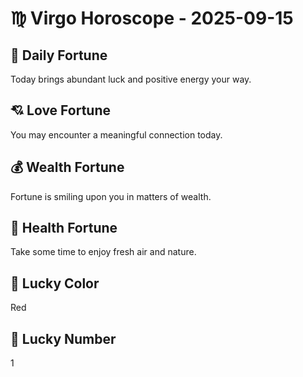# ♍ Virgo Horoscope - 2025-09-15

## 🎯 Daily Fortune

Today brings abundant luck and positive energy your way.

## 💘 Love Fortune

You may encounter a meaningful connection today.

## 💰 Wealth Fortune

Fortune is smiling upon you in matters of wealth.

## 🌱 Health Fortune

Take some time to enjoy fresh air and nature.

## 🎨 Lucky Color

Red

## 🔢 Lucky Number

1
